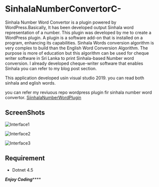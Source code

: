 # SinhalaNumberConvertorC-
Sinhala Number Word Convertor is a plugin powered by WordPress.Basically, It has been developed output Sinhala word representation of a number. 
This plugin was developed by me to create a WordPress plugin. A plugin is a software add-on that is installed on a program, enhancing its capabilities. 
Sinhala Words conversion algorithm is very complex to build than the English Word Conversion Algorithm. The purpose is more of education but this algorithm can be 
used for cheque writer software in Sri Lanka to print Sinhala-based Number word conversion. I already developed cheque-writer software that enables Sinhala 
you can refer to my blog post section.

This application developed usin visual studio 2019. you can read both sinhala and eglish words.

you can refer my reviuous repo wordpress plugin fir sinhala number word convertor.
[SiinhalaNumberWordPlugin](https://github.com/Manoj-Madushantha/SiinhalaNumberWordPlugin)


## ScreenShots

![Interface1](iterface1.png)

![Interface2](iterface2.png)

![Interface3](iterface3.png)

## Requirement
* Dotnet 4.5


***************Enjoy Coding*******************
